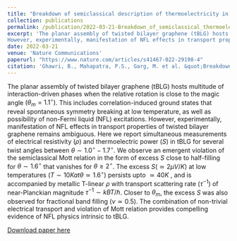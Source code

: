 ```yaml
---
title: "Breakdown of semiclassical description of thermoelectricity in near-magic angle twisted bilayer graphene"
collection: publications
permalink: /publication/2022-03-21-Breakdown_of_semiclassical_thermoelectricity
excerpt: 'The planar assembly of twisted bilayer graphene (tBLG) hosts multitude of interaction-driven phases when the relative rotation is close to the magic angle $(\theta_m = 1.1^{\circ})$. This includes correlation-induced ground states that reveal spontaneous symmetry breaking at low temperature, as well as possibility of non-Fermi liquid (NFL) excitations. 
However, experimentally, manifestation of NFL effects in transport properties of twisted bilayer graphene remains ambiguous.'
date: 2022-03-21
venue: 'Nature Communications'
paperurl: "https://www.nature.com/articles/s41467-022-29198-4"
citation: 'Ghawri, B., Mahapatra, P.S., Garg, M. et al. &quot;Breakdown of semiclassical description of thermoelectricity in near-magic angle twisted bilayer graphene&quot; <i>Nat Commun</i>. Nat Commun 13, 1522 (2022).'
---
```



The planar assembly of twisted bilayer graphene (tBLG) hosts multitude of interaction-driven phases when the relative rotation is close to the magic angle $(\theta_m = 1.1^{\circ})$. This includes correlation-induced ground states that reveal spontaneous symmetry breaking at low temperature, as well as possibility of non-Fermi liquid (NFL) excitations. 
However, experimentally, manifestation of NFL effects in transport properties of twisted bilayer graphene remains ambiguous. 
Here we report simultaneous measurements of electrical resistivity $(\rho)$ and thermoelectric power $(S)$ in tBLG for several twist angles between $\theta \sim 1.0^{\circ} − 1.7^{\circ}$. 
We observe an emergent violation of the semiclassical Mott relation in the form of excess $S$ close to half-filling for $\theta \sim 1.6^{\circ}$ that vanishes for $\theta \geq 2^{\circ}$. The excess $S (\simeq 2 \mu V/K$) at low temperatures $(T \sim 10 K at \theta \simeq 1.6^{\circ})$ persists upto $\simeq 40 K$ , and is accompanied by metallic T-linear $\rho$ with transport scattering rate $(\tau^{−1})$ of near-Planckian magnitude $\tau^{-1} \sim kBT/\hbar$. 
Closer to $\theta_m$, the excess $S$ was also observed for fractional band filling $(\nu \simeq 0.5)$. The combination of non-trivial electrical transport and violation of Mott relation provides compelling evidence of NFL physics intrinsic to tBLG.


[Download paper here](http://shinjanm.github.io/files/s41467-022-29198-4.pdf)
